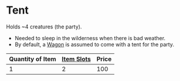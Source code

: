 # Tent
Holds ~4 creatures (the party).
- Needed to sleep in the wilderness when there is bad weather.
- By default, a [Wagon](../250%20Coins/Wagon.md) is assumed to come with a tent for the party.

| Quantity of Item | [Item Slots](../../../../../Player%20Characters/Derived%20Statistics/Item%20Slots.md) | Price |
| ---------------- | ------------------------------------------------------------------------------------- | ----- |
| 1                | 2                                                                                     | 100   |
